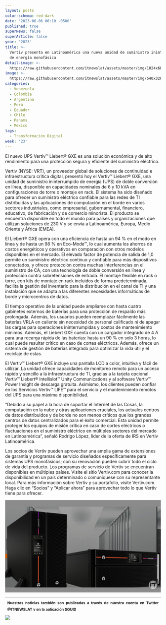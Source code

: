 ```yaml
---
layout: posts
color-schema: red-dark
date: '2023-06-06 06:10 -0500'
published: true
superNews: false
superArticle: false
year: '2023'
title: >-
  Vertiv presenta en Latinoamérica una nueva unidad de suministro ininterrumpido
  de energía monofásica
detail-image: >-
  https://raw.githubusercontent.com/itnewslat/assets/master/img/1024x680/vertiv-DC-g.jpg
image: >-
  https://raw.githubusercontent.com/itnewslat/assets/master/img/540x320/vertiv-DC-p.jpg
categories:
  - Venezuela
  - Colombia
  - Argentina
  - Perú
  - Ecuador
  - Chile
  - Panama
  - Mexico
tags:
  - Transformación Digital
week: '23'
---
```

El nuevo UPS Vertiv™ Liebert® GXE es una solución económica y de alto rendimiento para una protección segura y eficiente del suministro eléctrico. 

Vertiv (NYSE: VRT), un proveedor global de soluciones de continuidad e infraestructura crítica digital, presentó hoy el Vertiv™ Liebert® GXE, una unidad de suministro ininterrumpido de energía (UPS) de doble conversión en línea, disponible en capacidades nominales de 6 y 10 kVA en configuraciones de torre o montaje en rack. El sistema ha sido diseñado para ofrecer un suministro eléctrico confiable para las redes de TI distribuidas y las aplicaciones de computación en el borde en varios sectores industriales, como empresarial, gubernamental, financiero, educativo, de fabricación y de comercio minorista. El producto se encuentra disponible en todo el mundo para países y organizaciones que utilizan soluciones de 230 V y se envía a Latinoamérica, Europa, Medio Oriente y África (EMEA).

El Liebert® GXE opera con una eficiencia de hasta un 94 % en el modo en línea y de hasta un 98 % en Eco-Mode™, lo cual aumenta los ahorros de costos energéticos y operativos en comparación con otros modelos disponibles en el mercado. El elevado factor de potencia de salida de 1,0 permite un suministro eléctrico continuo y confiable para más dispositivos conectados, y ofrece protección contra muchas interferencias en el suministro de CA, con una tecnología de doble conversión en línea y protección contra sobretensiones de entrada. El montaje flexible en rack o torre, con kits de montaje en rack incluidos de forma predeterminada, facilita la gestión del inventario para la distribución en el canal de TI y una instalación que se adapta a las diferentes necesidades informáticas de borde y microcentros de datos.

El tiempo operativo de la unidad puede ampliarse con hasta cuatro gabinetes externos de baterías para una protección de respaldo más prolongada. Además, los usuarios pueden reemplazar fácilmente las baterías VRLA en caliente sin necesidad de personal calificado ni de apagar las cargas para operaciones ininterrumpidas y costos de mantenimiento mínimos. Además, el Liebert GXE cuenta con un cargador integrado de 4 A para una recarga rápida de las baterías: hasta un 90 % en solo 3 horas, lo cual puede resultar crítico en caso de cortes eléctricos. Además, ofrece un sistema de gestión de baterías integrado para optimizar la vida útil y el reciclaje de estas.

El Vertiv™ Liebert® GXE incluye una pantalla LCD a color, intuitiva y fácil de utilizar. La unidad ofrece capacidades de monitoreo remoto para un acceso rápido y sencillo a la infraestructura de TI, gracias a la tarjeta opcional Vertiv™ Liebert® Intellislot™ Unity Communications y al software Vertiv™ Power Insight de descarga gratuita. Asimismo, los clientes pueden confiar en los Servicios Vertiv™ LIFE™ para el servicio y el mantenimiento remotos del UPS para una máxima disponibilidad.

“Debido a su papel a la hora de soportar el Internet de las Cosas, la computación en la nube y otras aplicaciones cruciales, los actuales centros de datos distribuidos y de borde no son menos críticos que los grandes centros de datos centralizados para el éxito comercial. Esta unidad permite proteger los equipos de misión crítica en caso de cortes eléctricos o fluctuaciones en el suministro eléctrico en múltiples sectores del mercado en Latinoamérica”, señaló Rodrigo López, líder de la oferta de IRS en Vertiv Latinoamérica.

Los socios de Vertiv pueden aprovechar una amplia gama de extensiones de garantía y programas de servicio diseñados específicamente para sistemas UPS monofásicos; con su renovación pueden cubrir todo el ciclo de vida del producto. Los programas de servicio de Vertiv se encuentran disponibles en múltiples países. Visite el sitio Vertiv.com para conocer la disponibilidad en un país determinado o comuníquese con su representante local.
Para más información sobre Vertiv y su portafolio, visite Vertiv.com. Haga clic en “Socios” y “Aplicar ahora” para aprovechar todo lo que Vertiv tiene para ofrecer.

![](https://raw.githubusercontent.com/itnewslat/assets/master/img/540x320/vertiv-DC-p.jpg)

<table style="height: 42px;" width="569">
<tbody>
<tr>
<td style="text-align: justify;"><sub><strong>Nuestras noticias también son publicadas a través de nuestra cuenta en Twitter <a href="https://twitter.com/itnewslat?lang=es">@ITNEWSLAT</a> y en la aplicación <a href="https://squidapp.co/en/">SQUID</a></strong></sub></td>
</tr>
</tbody>
</table>
<img src="https://tracker.metricool.com/c3po.jpg?hash=56f88a41e39ab42c063cc51676587a04"/>